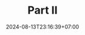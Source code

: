 ---
weight: 1500
title: "Part II"
description: "SOLID Design Principles"
icon: "article"
date: "2024-08-13T23:16:39+07:00"
lastmod: "2024-08-13T23:16:39+07:00"
draft: false
toc: true
---
